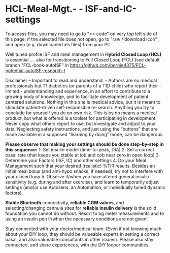 # HCL-Meal-Mgt.- - ISF-and-IC-settings

To access files, you may need to go to "<> code" on very top left side of this page; if the selected file does not open, go to  "raw  / download icon" , and open (e.g. downloaded xls files) from your PC

Well tuned profile ISF and meal management in **Hybrid Closed Loop (HCL)** is essential ....  also for transitioning to Full Closed Loop (FCL) (see default branch "FCL-book-autoISF" in https://github.com/bernie4375/FCL-potential-autoISF-research-)

Disclaimer – Important to read and understand. - 
Authors are no medical professionals but T1 diabetics (or parents of a T1D child) who report their -limited - understanding and experience, in an effort to contribute to a growing body of knowledge, and to facilitate development of patient centered solutions. 
Nothing in this site is medical advice, but it is meant to stimulate patient-driven self-responsible re-search. Anything you try to conclude for yourself you do on own risk. This is by no means a medical product, but what is offered is a toolset for participating in development. 
Never copy what others report to use, but investigate and adjust to your data. Neglecting safety instructions, and just using the “buttons” that are made available in a supposed “learning by doing” mode, can be dangerous.

**Please observe that making your settings should be done step-by-step in this sequence:** 1. Set insulin model (time-to-peak, DIA)  2. Set a correct basal rate (that keeps you stable at iob and cob near zero in open loop) 3. Determine your
Factors (ISF, IC) and other settings 4. Do your Meal Management such that your desired (realistic) %TIR results. Besides an initial meal bolus (and anti-hypo snacks, if needed), try not to interfere with your closed loop  5. Observe if/when you have altered general insulin sensitivity (e.g. during and after exercise), and learn to temporarily adjust settings (and/or use Autosens, an Automation, or individually tuned dynamic factors). 

**Stable Bluetooth** connectivity, **reliable CGM values**, and selecting/changing cannula sites for **reliable insulin delivery** is the solid foundation you cannot do without. Resort to bg meter measurements and to using an insulin pen if/when the necessary conditions are not given!

Stay connected with your doctor/medical team. (Even if not knowing much about your DIY loop, they should be valueable experts in setting a correct basal, and also valueable consultants in other issues). 
Please also stay connected, and share experiences, with the DIY looper communities.



